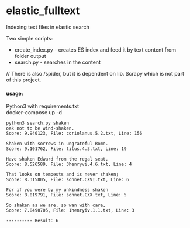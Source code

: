 # elastic_fulltext  
Indexing text files in elastic search  
  
Two simple scripts:  
- create_index.py  - creates ES index and feed it by text content from folder output  
- search.py - searches in the content  

// There is also /spider, but it is dependent on lib. Scrapy which is not part of this project.


#### usage:  
Python3 with requirements.txt  
docker-compose up -d  


```
python3 search.py shaken
oak not to be wind-shaken. 
Score: 9.940123, File: coriolanus.5.2.txt, Line: 156

Shaken with sorrows in ungrateful Rome. 
Score: 9.101762, File: titus.4.3.txt, Line: 19

Have shaken Edward from the regal seat, 
Score: 8.526589, File: 3henryvi.4.6.txt, Line: 4

That looks on tempests and is never shaken; 
Score: 8.315805, File: sonnet.CXVI.txt, Line: 6

For if you were by my unkindness shaken 
Score: 8.019791, File: sonnet.CXX.txt, Line: 5

So shaken as we are, so wan with care, 
Score: 7.8490705, File: 1henryiv.1.1.txt, Line: 3

---------- Result: 6

```
